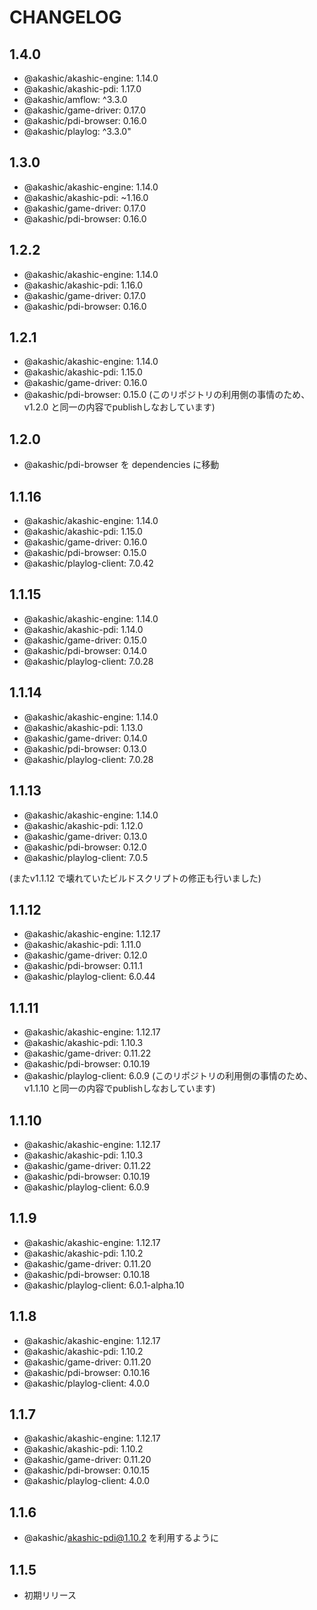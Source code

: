 # CHANGELOG

## 1.4.0
* @akashic/akashic-engine: 1.14.0
* @akashic/akashic-pdi: 1.17.0
* @akashic/amflow: ^3.3.0
* @akashic/game-driver: 0.17.0
* @akashic/pdi-browser: 0.16.0
* @akashic/playlog: ^3.3.0"

## 1.3.0
* @akashic/akashic-engine: 1.14.0
* @akashic/akashic-pdi: ~1.16.0
* @akashic/game-driver: 0.17.0
* @akashic/pdi-browser: 0.16.0

## 1.2.2
* @akashic/akashic-engine: 1.14.0
* @akashic/akashic-pdi: 1.16.0
* @akashic/game-driver: 0.17.0
* @akashic/pdi-browser: 0.16.0

## 1.2.1
* @akashic/akashic-engine: 1.14.0
* @akashic/akashic-pdi: 1.15.0
* @akashic/game-driver: 0.16.0
* @akashic/pdi-browser: 0.15.0
(このリポジトリの利用側の事情のため、 v1.2.0 と同一の内容でpublishしなおしています)

## 1.2.0
* @akashic/pdi-browser を dependencies に移動

## 1.1.16
* @akashic/akashic-engine: 1.14.0
* @akashic/akashic-pdi: 1.15.0
* @akashic/game-driver: 0.16.0
* @akashic/pdi-browser: 0.15.0
* @akashic/playlog-client: 7.0.42

## 1.1.15
* @akashic/akashic-engine: 1.14.0
* @akashic/akashic-pdi: 1.14.0
* @akashic/game-driver: 0.15.0
* @akashic/pdi-browser: 0.14.0
* @akashic/playlog-client: 7.0.28

## 1.1.14
* @akashic/akashic-engine: 1.14.0
* @akashic/akashic-pdi: 1.13.0
* @akashic/game-driver: 0.14.0
* @akashic/pdi-browser: 0.13.0
* @akashic/playlog-client: 7.0.28

## 1.1.13
* @akashic/akashic-engine: 1.14.0
* @akashic/akashic-pdi: 1.12.0
* @akashic/game-driver: 0.13.0
* @akashic/pdi-browser: 0.12.0
* @akashic/playlog-client: 7.0.5

(またv1.1.12 で壊れていたビルドスクリプトの修正も行いました)

## 1.1.12
* @akashic/akashic-engine: 1.12.17
* @akashic/akashic-pdi: 1.11.0
* @akashic/game-driver: 0.12.0
* @akashic/pdi-browser: 0.11.1
* @akashic/playlog-client: 6.0.44

## 1.1.11
* @akashic/akashic-engine: 1.12.17
* @akashic/akashic-pdi: 1.10.3
* @akashic/game-driver: 0.11.22
* @akashic/pdi-browser: 0.10.19
* @akashic/playlog-client: 6.0.9
(このリポジトリの利用側の事情のため、 v1.1.10 と同一の内容でpublishしなおしています)

## 1.1.10
* @akashic/akashic-engine: 1.12.17
* @akashic/akashic-pdi: 1.10.3
* @akashic/game-driver: 0.11.22
* @akashic/pdi-browser: 0.10.19
* @akashic/playlog-client: 6.0.9

## 1.1.9
* @akashic/akashic-engine: 1.12.17
* @akashic/akashic-pdi: 1.10.2
* @akashic/game-driver: 0.11.20
* @akashic/pdi-browser: 0.10.18
* @akashic/playlog-client: 6.0.1-alpha.10

## 1.1.8
* @akashic/akashic-engine: 1.12.17
* @akashic/akashic-pdi: 1.10.2
* @akashic/game-driver: 0.11.20
* @akashic/pdi-browser: 0.10.16
* @akashic/playlog-client: 4.0.0

## 1.1.7
* @akashic/akashic-engine: 1.12.17
* @akashic/akashic-pdi: 1.10.2
* @akashic/game-driver: 0.11.20
* @akashic/pdi-browser: 0.10.15
* @akashic/playlog-client: 4.0.0

## 1.1.6
* @akashic/akashic-pdi@1.10.2 を利用するように

## 1.1.5
* 初期リリース
